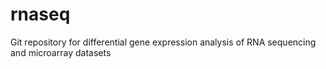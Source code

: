 # rnaseq
Git repository for differential gene expression analysis of RNA sequencing and microarray datasets
